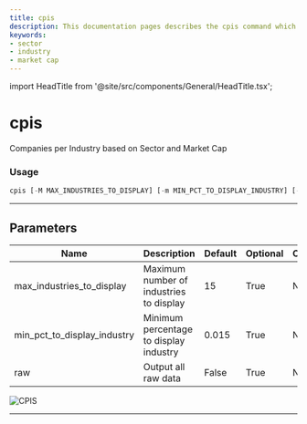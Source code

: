 ```yaml
---
title: cpis
description: This documentation pages describes the cpis command which allows users to visualize companies per industry based on sector and market cap
keywords:
- sector
- industry
- market cap
---
```


import HeadTitle from '@site/src/components/General/HeadTitle.tsx';

<HeadTitle title="cpis - Sia - Stocks - Reference | OpenBB Terminal Docs" />

# cpis

Companies per Industry based on Sector and Market Cap

### Usage

```python
cpis [-M MAX_INDUSTRIES_TO_DISPLAY] [-m MIN_PCT_TO_DISPLAY_INDUSTRY] [-r]
```

---

## Parameters

| Name | Description | Default | Optional | Choices |
| ---- | ----------- | ------- | -------- | ------- |
| max_industries_to_display | Maximum number of industries to display | 15 | True | None |
| min_pct_to_display_industry | Minimum percentage to display industry | 0.015 | True | None |
| raw | Output all raw data | False | True | None |

![CPIS](https://user-images.githubusercontent.com/46355364/153896896-9e102f13-28ee-4abf-9277-a7c2ecfd08ab.png)

---
